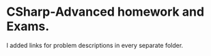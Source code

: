 # CSharp-Advanced homework and Exams.
I added links for problem descriptions in every separate folder.
